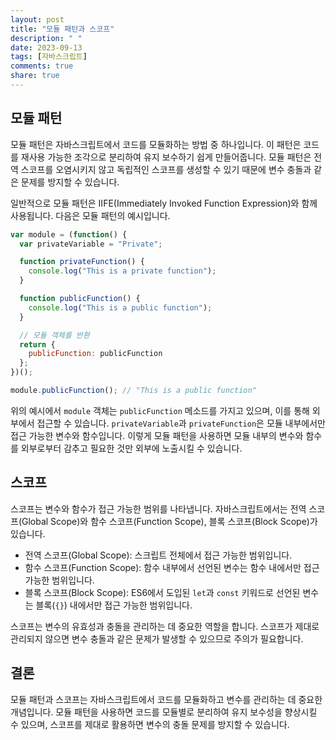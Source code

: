 ```yaml
---
layout: post
title: "모듈 패턴과 스코프"
description: " "
date: 2023-09-13
tags: [자바스크립트]
comments: true
share: true
---
```


## 모듈 패턴

모듈 패턴은 자바스크립트에서 코드를 모듈화하는 방법 중 하나입니다. 이 패턴은 코드를 재사용 가능한 조각으로 분리하여 유지 보수하기 쉽게 만들어줍니다. 모듈 패턴은 전역 스코프를 오염시키지 않고 독립적인 스코프를 생성할 수 있기 때문에 변수 충돌과 같은 문제를 방지할 수 있습니다. 

일반적으로 모듈 패턴은 IIFE(Immediately Invoked Function Expression)와 함께 사용됩니다. 다음은 모듈 패턴의 예시입니다.

```javascript
var module = (function() {
  var privateVariable = "Private";

  function privateFunction() {
    console.log("This is a private function");
  }

  function publicFunction() {
    console.log("This is a public function");
  }

  // 모듈 객체를 반환
  return {
    publicFunction: publicFunction
  };
})();

module.publicFunction(); // "This is a public function"
```

위의 예시에서 `module` 객체는 `publicFunction` 메소드를 가지고 있으며, 이를 통해 외부에서 접근할 수 있습니다. `privateVariable`과 `privateFunction`은 모듈 내부에서만 접근 가능한 변수와 함수입니다. 이렇게 모듈 패턴을 사용하면 모듈 내부의 변수와 함수를 외부로부터 감추고 필요한 것만 외부에 노출시킬 수 있습니다.

## 스코프

스코프는 변수와 함수가 접근 가능한 범위를 나타냅니다. 자바스크립트에서는 전역 스코프(Global Scope)와 함수 스코프(Function Scope), 블록 스코프(Block Scope)가 있습니다.

- 전역 스코프(Global Scope): 스크립트 전체에서 접근 가능한 범위입니다.
- 함수 스코프(Function Scope): 함수 내부에서 선언된 변수는 함수 내에서만 접근 가능한 범위입니다.
- 블록 스코프(Block Scope): ES6에서 도입된 `let`과 `const` 키워드로 선언된 변수는 블록(`{}`) 내에서만 접근 가능한 범위입니다.

스코프는 변수의 유효성과 충돌을 관리하는 데 중요한 역할을 합니다. 스코프가 제대로 관리되지 않으면 변수 충돌과 같은 문제가 발생할 수 있으므로 주의가 필요합니다.

## 결론

모듈 패턴과 스코프는 자바스크립트에서 코드를 모듈화하고 변수를 관리하는 데 중요한 개념입니다. 모듈 패턴을 사용하면 코드를 모듈별로 분리하여 유지 보수성을 향상시킬 수 있으며, 스코프를 제대로 활용하면 변수의 충돌 문제를 방지할 수 있습니다.